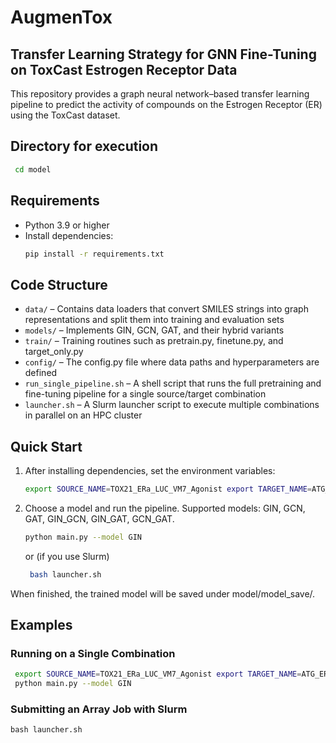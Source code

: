 
# AugmenTox
## Transfer Learning Strategy for GNN Fine-Tuning on ToxCast Estrogen Receptor Data

This repository provides a graph neural network–based transfer learning pipeline to predict the activity of compounds on the Estrogen Receptor (ER) using the ToxCast dataset.

## Directory for execution
 ```bash
  cd model
  ```
## Requirements
- Python 3.9 or higher
- Install dependencies:  
  ```bash
  pip install -r requirements.txt
  ```

## Code Structure
- `data/` – Contains data loaders that convert SMILES strings into graph representations and split them into training and evaluation sets
- `models/` – Implements GIN, GCN, GAT, and their hybrid variants
- `train/` – Training routines such as pretrain.py, finetune.py, and target_only.py
- `config/` – The config.py file where data paths and hyperparameters are defined
- `run_single_pipeline.sh` – A shell script that runs the full pretraining and fine-tuning pipeline for a single source/target combination
- `launcher.sh` – A Slurm launcher script to execute multiple combinations in parallel on an HPC cluster

## Quick Start

1. After installing dependencies, set the environment variables:
    ```bash
   export SOURCE_NAME=TOX21_ERa_LUC_VM7_Agonist export TARGET_NAME=ATG_ERE_CIS
    ```

2. Choose a model and run the pipeline. Supported models: GIN, GCN, GAT, GIN_GCN, GIN_GAT, GCN_GAT.
    ```bash
   python main.py --model GIN
    ```
    or (if you use Slurm)
   ```bash
    bash launcher.sh
   ```


When finished, the trained model will be saved under model/model_save/.

## Examples

### Running on a Single Combination
   ```bash
    export SOURCE_NAME=TOX21_ERa_LUC_VM7_Agonist export TARGET_NAME=ATG_ERE_CIS
    python main.py --model GIN
   ```


### Submitting an Array Job with Slurm
    bash launcher.sh

